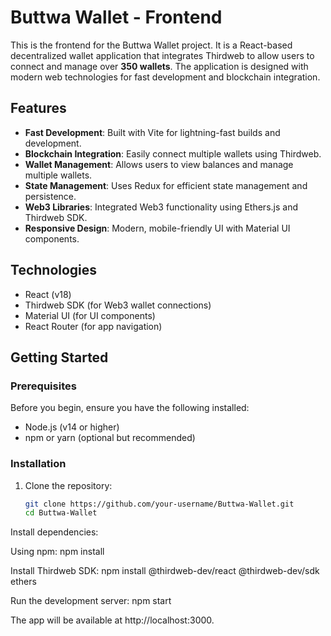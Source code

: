 # Buttwa Wallet - Frontend

This is the frontend for the Buttwa Wallet project. It is a React-based decentralized wallet application that integrates Thirdweb to allow users to connect and manage over **350 wallets**. The application is designed with modern web technologies for fast development and blockchain integration.

## Features
- **Fast Development**: Built with Vite for lightning-fast builds and development.
- **Blockchain Integration**: Easily connect multiple wallets using Thirdweb.
- **Wallet Management**: Allows users to view balances and manage multiple wallets.
- **State Management**: Uses Redux for efficient state management and persistence.
- **Web3 Libraries**: Integrated Web3 functionality using Ethers.js and Thirdweb SDK.
- **Responsive Design**: Modern, mobile-friendly UI with Material UI components.

## Technologies
- React (v18)
- Thirdweb SDK (for Web3 wallet connections)
- Material UI (for UI components)
- React Router (for app navigation)

## Getting Started

### Prerequisites
Before you begin, ensure you have the following installed:
- Node.js (v14 or higher)
- npm or yarn (optional but recommended)

### Installation

1. Clone the repository:
   ```bash
   git clone https://github.com/your-username/Buttwa-Wallet.git
   cd Buttwa-Wallet

Install dependencies:

Using npm:
            npm install

Install Thirdweb SDK:
            npm install @thirdweb-dev/react @thirdweb-dev/sdk ethers

Run the development server:
            npm start

The app will be available at http://localhost:3000.

